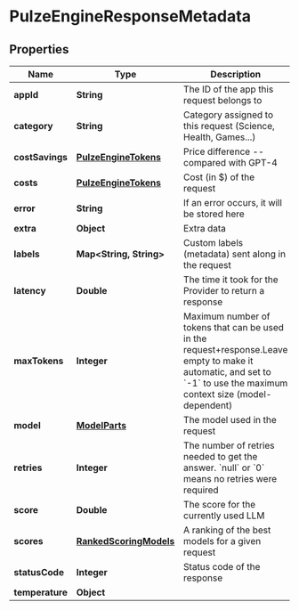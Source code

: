 

# PulzeEngineResponseMetadata


## Properties

| Name | Type | Description | Notes |
|------------ | ------------- | ------------- | -------------|
|**appId** | **String** | The ID of the app this request belongs to |  [optional] |
|**category** | **String** | Category assigned to this request (Science, Health, Games...) |  [optional] |
|**costSavings** | [**PulzeEngineTokens**](PulzeEngineTokens.md) | Price difference -- compared with GPT-4 |  [optional] |
|**costs** | [**PulzeEngineTokens**](PulzeEngineTokens.md) | Cost (in $) of the request |  [optional] |
|**error** | **String** | If an error occurs, it will be stored here |  [optional] |
|**extra** | **Object** | Extra data |  [optional] |
|**labels** | **Map&lt;String, String&gt;** | Custom labels (metadata) sent along in the request |  [optional] |
|**latency** | **Double** | The time it took for the Provider to return a response |  [optional] |
|**maxTokens** | **Integer** | Maximum number of tokens that can be used in the request+response.Leave empty to make it automatic, and set to &#x60;-1&#x60; to use the maximum context size (model-dependent) |  [optional] |
|**model** | [**ModelParts**](ModelParts.md) | The model used in the request |  [optional] |
|**retries** | **Integer** | The number of retries needed to get the answer. &#x60;null&#x60; or &#x60;0&#x60; means no retries were required |  [optional] |
|**score** | **Double** | The score for the currently used LLM |  [optional] |
|**scores** | [**RankedScoringModels**](RankedScoringModels.md) | A ranking of the best models for a given request |  [optional] |
|**statusCode** | **Integer** | Status code of the response |  [optional] |
|**temperature** | **Object** |  |  [optional] |



